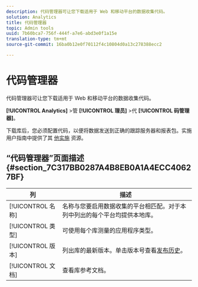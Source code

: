 ```yaml
---
description: 代码管理器可让您下载适用于 Web 和移动平台的数据收集代码。
solution: Analytics
title: 代码管理器
topic: Admin tools
uuid: 7b60bca7-756f-444f-a7e6-abd3e0f1a15e
translation-type: tm+mt
source-git-commit: 16ba0b12e0f70112f4c10804d0a13c278388ecc2

---
```



# 代码管理器

代码管理器可让您下载适用于 Web 和移动平台的数据收集代码。

**[!UICONTROL Analytics]** &gt;管 **[!UICONTROL 理员]** &gt;代 **[!UICONTROL 码管理器]**。

下载库后，您必须配置代码，以便将数据发送到正确的跟踪服务器和报表包。实施用户指南中提供了其 [他实施](/help/implement/home.md) 资源。

## “代码管理器”页面描述{#section_7C317BB0287A4B8EB0A1A4ECC40627BF}

| 列 | 描述 |
|--- |--- |
| [!UICONTROL 名称] | 名称与您要启用数据收集的平台相匹配。对于本列中列出的每个平台均提供本地库。 |
| [!UICONTROL 类型] | 可使用每个库测量的应用程序类型。 |
| [!UICONTROL 版本] | 列出库的最新版本。单击版本号查看[发布历史](https://marketing.adobe.com/resources/help/en_US/sc/appmeasurement/release/)。 |
| [!UICONTROL 文档] | 查看库参考文档。 |
